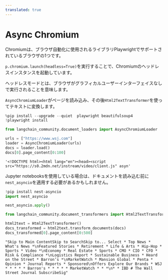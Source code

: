 ```yaml
---
translated: true
---
```


# Async Chromium

Chromiumは、ブラウザ自動化に使用されるライブラリPlaywrightでサポートされているブラウザの1つです。

`p.chromium.launch(headless=True)`を実行することで、Chromiumのヘッドレスインスタンスを起動しています。

ヘッドレスモードとは、ブラウザがグラフィカルユーザーインターフェイスなしで実行されることを意味します。

`AsyncChromiumLoader`がページを読み込み、その後`Html2TextTransformer`を使ってテキストに変換します。

```python
%pip install --upgrade --quiet  playwright beautifulsoup4
!playwright install
```

```python
from langchain_community.document_loaders import AsyncChromiumLoader

urls = ["https://www.wsj.com"]
loader = AsyncChromiumLoader(urls)
docs = loader.load()
docs[0].page_content[0:100]
```

```output
'<!DOCTYPE html><html lang="en"><head><script src="https://s0.2mdn.net/instream/video/client.js" asyn'
```

Jupyter notebooksを使用している場合は、ドキュメントを読み込む前に`nest_asyncio`を適用する必要があるかもしれません。

```python
!pip install nest-asyncio
import nest_asyncio

nest_asyncio.apply()
```

```python
from langchain_community.document_transformers import Html2TextTransformer

html2text = Html2TextTransformer()
docs_transformed = html2text.transform_documents(docs)
docs_transformed[0].page_content[0:500]
```

```output
"Skip to Main ContentSkip to SearchSkip to... Select * Top News * What's News *\nFeatured Stories * Retirement * Life & Arts * Hip-Hop * Sports * Video *\nEconomy * Real Estate * Sports * CMO * CIO * CFO * Risk & Compliance *\nLogistics Report * Sustainable Business * Heard on the Street * Barron’s *\nMarketWatch * Mansion Global * Penta * Opinion * Journal Reports * Sponsored\nOffers Explore Our Brands * WSJ * * * * * Barron's * * * * * MarketWatch * * *\n* * IBD # The Wall Street Journal SubscribeSig"
```
